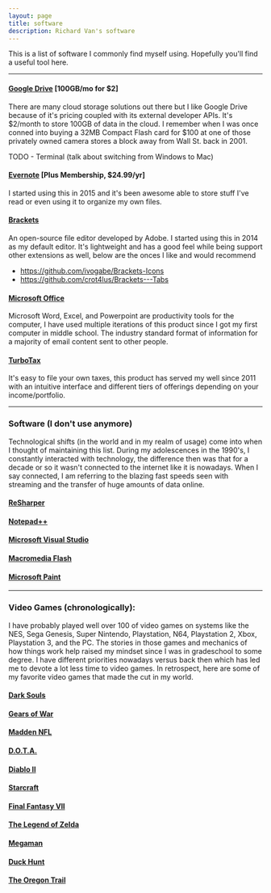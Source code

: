 ```yaml
---
layout: page
title: software
description: Richard Van's software
---
```


This is a list of software I commonly find myself using.  Hopefully you'll find a useful tool here.

--- 

#### <a name="current"></a>[Google Drive](https://www.google.com/drive/) [100GB/mo for $2]

There are many cloud storage solutions out there but I like Google Drive because of it's pricing coupled with its external developer APIs. It's $2/month to store 100GB of data in the cloud.  I remember when I was once conned into buying a 32MB Compact Flash card for $100 at one of those privately owned camera stores a block away from Wall St. back in 2001.

TODO - Terminal (talk about switching from Windows to Mac)

#### <a name="current"></a>[Evernote](https://evernote.com) [Plus Membership, $24.99/yr]

I started using this in 2015 and it's been awesome able to store stuff I've read or even using it to organize my own files.

#### <a name="current"></a>[Brackets](http://brackets.io/) 

An open-source file editor developed by Adobe. I started using this in 2014 as my default editor.  It's lightweight and has a good feel while being support other extensions as well, below are the onces I like and would recommend

- https://github.com/ivogabe/Brackets-Icons
- https://github.com/crot4lus/Brackets---Tabs

#### <a name="current"></a>[Microsoft Office](https://products.office.com) 

Microsoft Word, Excel, and Powerpoint are productivity tools for the computer, I have used multiple iterations of this product since I got my first computer in middle school. The industry standard format of information for a majority of email content sent to other people.

#### <a name="current"></a>[TurboTax](https://turbotax.com/) 

It's easy to file your own taxes, this product has served my well since 2011 with an intuitive interface and different tiers of offerings depending on your income/portfolio.

---

### Software (I don't use anymore)

Technological shifts (in the world and in my realm of usage) come into when I thought of maintaining this list.  During my adolescences in the 1990's, I constantly interacted with technology, the difference then was that for a decade or so it wasn't connected to the internet like it is nowadays.  When I say connected, I am referring to the blazing fast speeds seen with streaming and the transfer of huge amounts of data online.

#### <a name="past"></a>[ReSharper](https://www.jetbrains.com/resharper/)

#### <a name="past"></a>[Notepad++](https://notepad-plus-plus.org/)

#### <a name="past"></a>[Microsoft Visual Studio](https://en.wikipedia.org/wiki/Microsoft_Visual_Studio)

#### <a name="past"></a>[Macromedia Flash](https://en.wikipedia.org/wiki/Macromedia)

#### <a name="past"></a>[Microsoft Paint](https://en.wikipedia.org/wiki/Microsoft_Paint)



---

### Video Games (chronologically):

I have probably played well over 100 of video games on systems like the NES, Sega Genesis, Super Nintendo, Playstation, N64, Playstation 2, Xbox, Playstation 3, and the PC. The stories in those games and mechanics of how things work help raised my mindset since I was in gradeschool to some degree.  I have different priorities nowadays versus back then which has led me to devote a lot less time to video games.  In retrospect, here are some of my favorite video games that made the cut in my world.

#### <a name="past games"></a>[Dark Souls](https://en.wikipedia.org/wiki/Dark_Souls)

#### <a name="past games"></a>[Gears of War](https://en.wikipedia.org/wiki/Gears_of_War)

#### <a name="past games"></a>[Madden NFL](https://en.wikipedia.org/wiki/Madden_NFL)

#### <a name="past games"></a>[D.O.T.A.](https://en.wikipedia.org/wiki/Defense_of_the_Ancients)

#### <a name="past games"></a>[Diablo II](https://en.wikipedia.org/wiki/Diablo_II)

#### <a name="past games"></a>[Starcraft](https://en.wikipedia.org/wiki/StarCraft)

#### <a name="past games"></a>[Final Fantasy VII](https://en.wikipedia.org/wiki/Final_Fantasy_VII)

#### <a name="past games"></a>[The Legend of Zelda](https://en.wikipedia.org/wiki/The_Legend_of_Zelda)

#### <a name="past games"></a>[Megaman](https://en.wikipedia.org/wiki/Mega_Man_(original_series))

#### <a name="past games"></a>[Duck Hunt](https://en.wikipedia.org/wiki/Duck_Hunt)

#### <a name="past games"></a>[The Oregon Trail](https://en.wikipedia.org/wiki/The_Oregon_Trail_(video_game))



